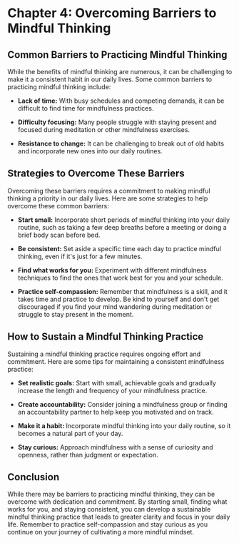 Chapter 4: Overcoming Barriers to Mindful Thinking
==================================================

Common Barriers to Practicing Mindful Thinking
----------------------------------------------

While the benefits of mindful thinking are numerous, it can be challenging to make it a consistent habit in our daily lives. Some common barriers to practicing mindful thinking include:

* **Lack of time:** With busy schedules and competing demands, it can be difficult to find time for mindfulness practices.

* **Difficulty focusing:** Many people struggle with staying present and focused during meditation or other mindfulness exercises.

* **Resistance to change:** It can be challenging to break out of old habits and incorporate new ones into our daily routines.

Strategies to Overcome These Barriers
-------------------------------------

Overcoming these barriers requires a commitment to making mindful thinking a priority in our daily lives. Here are some strategies to help overcome these common barriers:

* **Start small:** Incorporate short periods of mindful thinking into your daily routine, such as taking a few deep breaths before a meeting or doing a brief body scan before bed.

* **Be consistent:** Set aside a specific time each day to practice mindful thinking, even if it's just for a few minutes.

* **Find what works for you:** Experiment with different mindfulness techniques to find the ones that work best for you and your schedule.

* **Practice self-compassion:** Remember that mindfulness is a skill, and it takes time and practice to develop. Be kind to yourself and don't get discouraged if you find your mind wandering during meditation or struggle to stay present in the moment.

How to Sustain a Mindful Thinking Practice
------------------------------------------

Sustaining a mindful thinking practice requires ongoing effort and commitment. Here are some tips for maintaining a consistent mindfulness practice:

* **Set realistic goals:** Start with small, achievable goals and gradually increase the length and frequency of your mindfulness practice.

* **Create accountability:** Consider joining a mindfulness group or finding an accountability partner to help keep you motivated and on track.

* **Make it a habit:** Incorporate mindful thinking into your daily routine, so it becomes a natural part of your day.

* **Stay curious:** Approach mindfulness with a sense of curiosity and openness, rather than judgment or expectation.

Conclusion
----------

While there may be barriers to practicing mindful thinking, they can be overcome with dedication and commitment. By starting small, finding what works for you, and staying consistent, you can develop a sustainable mindful thinking practice that leads to greater clarity and focus in your daily life. Remember to practice self-compassion and stay curious as you continue on your journey of cultivating a more mindful mindset.
